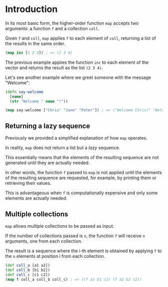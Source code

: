 # Introduction

In its most basic form, the higher-order function `map` accepts two arguments: a function `f` and a collection `coll`.

Given `f` and `coll`, `map` applies `f` to each element of `coll`, returning a list of the results in the same order.

```clojure
(map inc [1 2 3]) ; => (2 3 4)
```

The previous example applies the function `inc` to each element of the vector and returns the result as the list `(2 3 4)`.

Let's see another example where we greet someone with the message "Welcome":

```clojure
(defn say-welcome 
  [name]
  (str "Welcome " name "!"))

(map say-welcome ["Chris" "Jane" "Peter"]) ; => ("Welcome Chris!" "Welcome Jane!" "Welcome Peter!")
```

## Returning a lazy sequence

Previously we provided a simplified explanation of how `map` operates.

In reality, `map` does not return a list but a *lazy* sequence.

This essentially means that the elements of the resulting sequence are not generated until they are actually needed.

In other words, the function `f` passed to `map` is not applied until the elements of the resulting sequence are requested, for example, by printing them or retrieving their values.

This is advantageous when `f` is computationally expensive and only some elements are actually needed.

## Multiple collections

`map` allows multiple collections to be passed as input.

If the number of collections passed is `n`, the function `f` will receive `n` arguments, one from each collection.

The result is a sequence where the i-th element is obtained by applying `f` to the `n` elements at position i from each collection.

```clojure
(def coll_a [a1 a2])
(def coll_b [b1 b2])
(def coll_c [c1 c2])
(map f coll_a coll_b coll_c) ; => ((f a1 b1 c1) (f a2 b2 c2))
```

